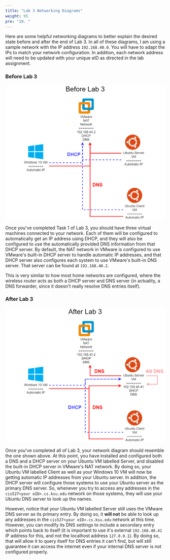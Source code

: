 ```yaml
---
title: "Lab 3 Networking Diagrams"
weight: 95
pre: "19. "
---
```


Here are some helpful networking diagrams to better explain the desired state before and after the end of Lab 3. In all of these diagrams, I am using a sample network with the IP address `192.168.40.0`. You will have to adapt the IPs to match your network configuration. In addition, each network address will need to be updated with your unique eID as directed in the lab assignment. 

### Before Lab 3

![Before Lab 3](images/net-beforelab3.png)

Once you've completed Task 1 of Lab 3, you should have three virtual machines connected to your network. Each of them will be configured to automatically get an IP address using DHCP, and they will also be configured to use the automatically provided DNS information from that DHCP server. By default, the NAT network in VMware is configured to use VMware's built-in DHCP server to handle automatic IP addresses, and that DHCP server also configures each system to use VMware's built-in DNS server. That server can be found at `192.168.40.2`. 

This is very similar to how most home networks are configured, where the wireless router acts as both a DHCP server and DNS server (in actuality, a DNS forwarder, since it doesn't really resolve DNS entries itself). 

### After Lab 3

![After Lab 3](images/net-afterlab3.png)

Once you've completed all of Lab 3, your network diagram should resemble the one shown above. At this point, you have installed and configured both a DNS and a DHCP server on your Ubuntu VM labelled Server, and disabled the built-in DHCP server in VMware's NAT network. By doing so, your Ubuntu VM labelled Client as well as your Windows 10 VM will now be getting automatic IP addresses from your Ubuntu server. In addition, the DHCP server will configure those systems to use your Ubuntu server as the primary DNS server. So, whenever you try to access any addresses in the `cis527<your eID>.cs.ksu.edu` network on those systems, they will use your Ubuntu DNS server to look up the names. 

However, notice that your Ubuntu VM labelled Server still uses the VMware DNS server as its primary entry. By doing so, it **will not** be able to look up any addresses in the `cis527<your eID>.cs.ksu.edu` network at this time. However, you can modify its DNS settings to include a secondary entry which points back to itself (it is important to use it's external `192.168.40.41` IP address for this, and not the localhost address `127.0.0.1`). By doing so, that will allow it to query itself for DNS entries it can't find, but will still guarantee it can access the internet even if your internal DNS server is not configured properly. 
